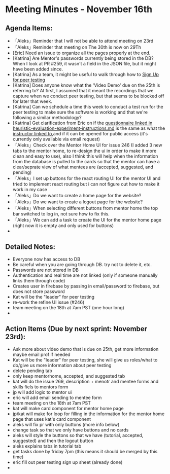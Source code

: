 # Meeting Minutes - November 16th

## Agenda Items:
- 「Aleks」Reminder that I will not be able to attend meeting on 23rd
- 「Aleks」Reminder that meeting on The 30th is now on 29Th
-  [Eric] Need an issue to organize all the pages properly at the end.
- [Katrina] Are Mentor's passwords currently being stored in the DB? When I look at PR #259, it wasn't a field in the JSON file, but it might have been added since.
- [Katrina] As a team, it might be useful to walk through how to [Sign Up for peer testing](https://docs.google.com/spreadsheets/d/1hl-bVGtlN1JMaNCbpx4tqgj7R5T_lkqo-KdooR9Aevk/edit#gid=245939495) 
- [Katrina] Does anyone know what the 'Video Demo' due on the 25th is referring to? At first, I assumed that it meant the recordings that we capture when we conduct peer testing, but that seems to be blocked off for later that week. 
- [Katrina] Can we schedule a time this week to conduct a test run for the peer testing to make sure the software is working and that we're following a similar methodology?
- [Katrina] Get clarification from Eric on if the [questionnaire linked in heuristic-evaluation-experiment-instructions.md](https://docs.google.com/forms/d/1K0egKKFqWlHBHL8dpMpvDg4dmS5h3WP_Hp-WnMYRE7Q/prefill) is the same as what the [instructor linked to](https://docs.google.com/forms/d/e/1FAIpQLSc8ruVs9LssMNB9NCcXvgANTe7sL_qppknM35Kkuhwnz3Y3TQ/viewform),and if it can be opened for public access (it's currently only available via email request)
- 「Aleks」Check over the Mentor Home UI for issue 246 (I added 3 new tabs to the mentor home, to re-design the ui in order to make it more clean and easy to use), also I think this will help when the information from the database is pulled to the cards so that the mentor can have a clear/seprate view of what mentees are (accepted, suggested, and pending)
- 「Aleks」I set up buttons for the react routing UI for the mentor UI and tried to implement react routing but i can not figure out how to make it work in my case
- 「Aleks」Do we want to create a home page for the website?
- 「Aleks」Do we want to create a logout page for the website?
- 「Aleks」When selecting different buttons from mentor home the top bar switched to log in, not sure how to fix this.
- 「Aleks」We can add a task to create the UI for the mentor home page (right now it is empty and only used for buttons) 
- 

## Detailed Notes:
- Everyone now has access to DB
- Be careful when you are going through DB. try not to delete it, etc.
- Passwords are not stored in DB
- Authentication and real time are not linked (only if someone manually links them through code)
- Creates user in firebase by passing in email/password to firebase, but does not store password
- Kat will be the "leader" for peer testing
- re-work the refine UI issue (#246)
- team meeting on the 18th at 7am PST (one hour long)
- 

## Action Items (Due by next sprint: November 23rd):
- Ask more about video demo that is due on 25th, get more information maybe email prof if needed
- Kat will be the "leader" for peer testing, she will give us roles/what to do/give us more information about peer testing
- delete pending tab
- only keep mentorhome, accepted, and suggested tab
- kat will do the issue 269, description + menotr and mentee forms and skills fiels to mentors form
- jp will add logic to mentor ui
- eric will add email sending to mentee form
- team meeting on the 18th at 7am PST
- kat will make card component for mentor home page
- jp/kat will make for loop for filling in the information for the mentor home page that uses kat's card component
- aleks will fix pr with only buttons (more info below)
- change task so that we only have buttons and no cards
- aleks will style the buttons so that we have (tutorial, accepted, suggested) and then the logout button
- aleks explains tabs in tutorial tab
- get tasks done by friday 7pm (this means it should be merged by this time)
- eric fill out peer testing sign up sheet (already done)
- 


